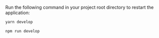 Run the following command in your project root directory to restart the application:

<Tabs groupId="yarn-npm">

<TabItem value="yarn" label="yarn">

```bash
yarn develop
```

</TabItem>

<TabItem value="npm" label="npm">

```bash
npm run develop
```

</TabItem>

</Tabs>
